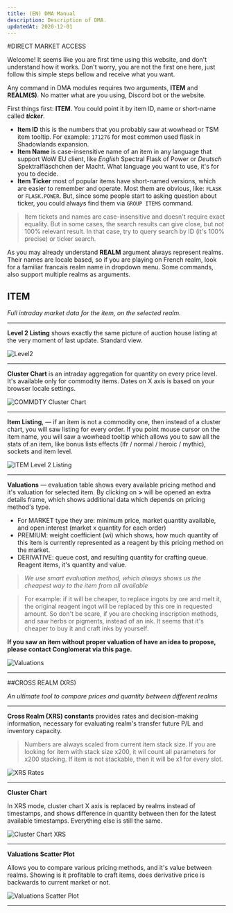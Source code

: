 ```yaml
---
title: (EN) DMA Manual
description: Description of DMA.
updatedAt: 2020-12-01
---
```


#DIRECT MARKET ACCESS

Welcome! It seems like you are first time using this website, and don't understand how it works.
Don't worry, you are not the first one here, just follow this simple steps bellow and receive what you want.

Any command in DMA modules requires two arguments, **ITEM** and **REALM(S)**. No matter what are you using, Discord bot or the website.

First things first: **ITEM**. You could point it by item ID, name or short-name called ***ticker***.

 - **Item ID** this is the numbers that you probably saw at wowhead or TSM item tooltip. For example: `171276` for most common used flask in Shadowlands expansion.
 - **Item Name** is case-insensitive name of an item in any language that support WoW EU client, like *English* Spectral Flask of Power or *Deutsch* Spektralfläschchen der Macht. What language you want to use, it's for you to decide.
 - **Item Ticker** most of popular items have short-named versions, which are easier to remember and operate. Most them are obvious, like: `FLASK` or `FLASK.POWER`. But, since some people start to asking question about ticker, you could always find them via `GROUP ITEMS` command.
 
 > Item tickets and names are case-insensitive and doesn't require exact equality. But in some cases, the search results can give close, but not 100% relevant result.
 In that case, try to query search by ID (it's 100% precise) or ticker search.

As you may already understand **REALM** argument always represent realms. Their names are locale based, so if you are playing on French realm, look for a familiar francais realm name in dropdown menu.
Some commands, also support multiple realms as arguments.

## ITEM

 *Full intraday market data for the item, on the selected realm.* 
 
 ___
 **Level 2 Listing** shows exactly the same picture of auction house listing at the very moment of last update. Standard view.
 
 ![Level2](https://i.imgur.com/MDgOBT3.png)
 ___
 **Cluster Chart** is an intraday aggregation for quantity on every price level. It's available only for commodity items. 
 Dates on X axis is based on your browser locale settings.
 
  ![COMMDTY Cluster Chart](https://i.imgur.com/x5V2mes.png)
 ___
  
 **Item Listing**, — if an item is not a commodity one, then instead of a cluster chart, you will saw listing for every order. 
 If you point mouse cursor on the item name, you will saw a wowhead tooltip which allows you to saw all the stats of an item, like bonus lists effects (lfr / normal / heroic / mythic), sockets and item level.
  
  ![ITEM Level 2 Listing](https://i.imgur.com/RuV1eVm.png)
 ___
 
 **Valuations** — evaluation table shows every available pricing method and it's valuation for selected item.
 By clicking on **>** will be opened an extra details frame, which shows additional data which depends on pricing method's type.
 
 - For MARKET type they are: minimum price, market quantity available, and open interest (market x quantity for each order)
 - PREMIUM: weight coefficient (wi) which shows, how much quantity of this item is currently represented as a reagent by this pricing method on the market.
 - DERIVATIVE: queue cost, and resulting quantity for crafting queue. Reagent items, it's quantity and value.
  
  > *We use smart evaluation method, which always shows us the cheapest way to the item from all available* 
  
  > For example: if it will be cheaper, to replace ingots by ore and melt it, the original reagent ingot will be replaced by this ore in 
  requested amount. So don't be scare, if you are checking inscription methods, and saw herbs or pigments, instead of an ink.
  It seems that it's cheaper to buy it and craft inks by yourself.

**If you saw an item without proper valuation of have an idea to propose, please contact Conglomerat via this page.**

 ![Valuations](https://i.imgur.com/AXNmJzN.png)
 ___

##CROSS REALM (XRS)

*An ultimate tool to compare prices and quantity between different realms*
 ___
  **Cross Realm (XRS) constants** provides rates and decision-making information, necessary for evaluating realm's transfer future P/L and inventory capacity. 
  
  > Numbers are always scaled from current item stack size. If you are looking for item with stack size x200, it wil count all parameters for x200 stacking.
  > If item is not stackable, then it will be x1 for every slot.
  
  ![XRS Rates](https://i.imgur.com/mkOSIFg.png)
 ___

 **Cluster Chart**
 
 In XRS mode, cluster chart X axis is replaced by realms instead of timestamps, and shows difference in quantity between then for the latest available timestamps.
 Everything else is still the same.
 
 ![Cluster Chart XRS](https://i.imgur.com/MrP7Y4w.png)

 ___
  **Valuations Scatter Plot**
  
  Allows you to compare various pricing methods, and it's value between realms. Showing is it profitable to craft items, does derivative price is backwards to current market or not.
  
  ![Valuations Scatter Plot](https://i.imgur.com/iq6vqBn.png)
 ___
